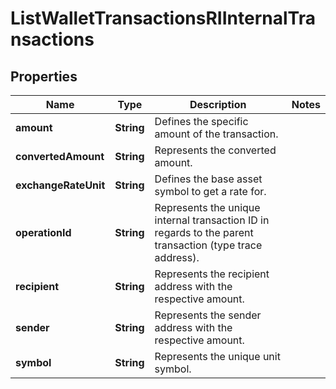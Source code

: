 

# ListWalletTransactionsRIInternalTransactions


## Properties

| Name | Type | Description | Notes |
|------------ | ------------- | ------------- | -------------|
|**amount** | **String** | Defines the specific amount of the transaction. |  |
|**convertedAmount** | **String** | Represents the converted amount. |  |
|**exchangeRateUnit** | **String** | Defines the base asset symbol to get a rate for. |  |
|**operationId** | **String** | Represents the unique internal transaction ID in regards to the parent transaction (type trace address). |  |
|**recipient** | **String** | Represents the recipient address with the respective amount. |  |
|**sender** | **String** | Represents the sender address with the respective amount. |  |
|**symbol** | **String** | Represents the unique unit symbol. |  |



